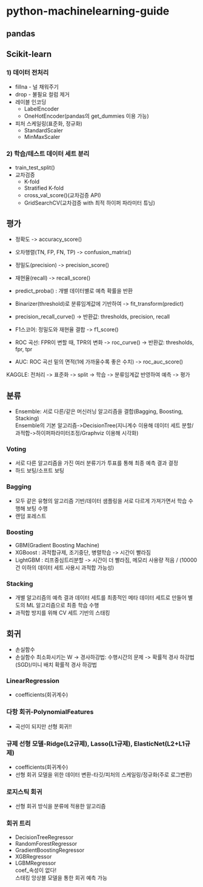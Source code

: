 # python-machinelearning-guide
## pandas
## Scikit-learn

### 1) 데이터 전처리
* fillna - 널 채워주기
* drop - 불필요 컬럼 제거
* 레이블 인코딩
  - LabelEncoder
  - OneHotEncoder(pandas의 get_dummies 이용 가능)
* 피처 스케일링(표준화, 정규화)
  - StandardScaler
  - MinMaxScaler

### 2) 학습/테스트 데이터 세트 분리
* train_test_split()
* 교차검증
  - K-fold
  - Stratified K-fold
  - cross_val_score()(교차검증 API)
  - GridSearchCV(교차검증 with 최적 하이퍼 파라미터 튜닝)
 
## 평가
* 정확도 -> accuracy_score()
* 오차행렬(TN, FP, FN, TP) -> confusion_matrix()
* 정밀도(precision) -> precision_score()
* 재현율(recall) -> recall_score()
* predict_proba() : 개별 데이터별로 예측 확률을 반환
* Binarizer(threshold)로 분류임계값에 기반하여 -> fit_transform(predict)
* precision_recall_curve() -> 반환값: thresholds, precision, recall

* F1스코어: 정밀도와 재현율 결합 -> f1_score()
* ROC 곡선: FPR이 변할 때, TPR의 변화 -> roc_curve() -> 반환값: thresholds, fpr, tpr
* AUC: ROC 곡선 밑의 면적(1에 가까울수록 좋은 수치) -> roc_auc_score()

KAGGLE: 전처리 -> 표준화 -> split -> 학습 -> 분류임계값 반영하여 예측 -> 평가

## 분류
* Ensemble: 서로 다른/같은 머신러닝 알고리즘을 결합(Bagging, Boosting, Stacking)<br/>
Ensemble의 기본 알고리즘->DecisionTree(지니계수 이용해 데이터 세트 분할/과적합->하이퍼파라미터조정/Graphviz 이용해 시각화)
### Voting
* 서로 다른 알고리즘을 가진 여러 분류기가 투표를 통해 최종 예측 결과 결정
* 하드 보팅/소프트 보팅
### Bagging
* 모두 같은 유형의 알고리즘 기반/데이터 샘플링을 서로 다르게 가져가면서 학습 수행해 보팅 수행
* 랜덤 포레스트
### Boosting 
* GBM(Gradient Boosting Machine)
* XGBoost : 과적합규제, 조기중단, 병렬학습 -> 시간이 빨라짐
* LightGBM : 리프중심트리분할 -> 시간이 더 빨라짐, 메모리 사용량 적음 / (10000건 이하의 데이터 세트 사용시 과적합 가능성)
### Stacking
* 개별 알고리즘의 예측 결과 데이터 세트를 최종적인 메타 데이터 세트로 만들어 별도의 ML 알고리즘으로 최종 학습 수행
* 과적합 방지를 위해 CV 세트 기반의 스태킹

## 회귀
* 손실함수
* 손실함수 최소화시키는 W -> 경사하강법: 수행시간의 문제 -> 확률적 경사 하강법(SGD)/미니 배치 확률적 경사 하강법
### LinearRegression
* coefficients(회귀계수) 
### 다항 회귀-PolynomialFeatures
* 곡선이 되지만 선형 회귀!!
### 규제 선형 모델-Ridge(L2규제), Lasso(L1규제), ElasticNet(L2+L1규제)
* coefficients(회귀계수) 
* 선형 회귀 모델을 위한 데이터 변환-타깃/피처의 스케일링/정규화(주로 로그변환)
### 로지스틱 회귀
* 선형 회귀 방식을 분류에 적용한 알고리즘
### 회귀 트리
* DecisionTreeRegressor
* RandomForestRegressor
* GradientBoostingRegressor
* XGBRegressor
* LGBMRegressor<br/>
coef_속성이 없다!<br/>
스태킹 앙상블 모델을 통한 회귀 예측 가능
